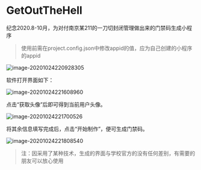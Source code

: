 # GetOutTheHell
纪念2020.8-10月，为对付南京某211的一刀切封闭管理做出来的门禁码生成小程序

> 使用前需在project.config.json中修改appid的值，应为自己创建的小程序的appid

![image-20201024220928305](C:\Users\RickyChu\AppData\Roaming\Typora\typora-user-images\image-20201024220928305.png)

软件打开界面如下：

![image-20201024221608960](C:\Users\RickyChu\AppData\Roaming\Typora\typora-user-images\image-20201024221608960.png)

点击“获取头像”后即可得到当前用户头像。

![image-20201024221700526](C:\Users\RickyChu\AppData\Roaming\Typora\typora-user-images\image-20201024221700526.png)

将其余信息填写完成后，点击“开始制作”，便可生成门禁码。

![image-20201024221808540](C:\Users\RickyChu\AppData\Roaming\Typora\typora-user-images\image-20201024221808540.png)

> 注：因采用了某种技术，生成的界面与学校官方的没有任何差别，有需要的朋友可以放心使用